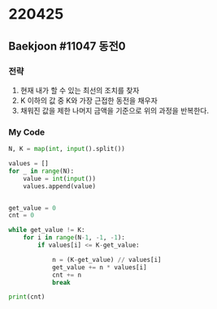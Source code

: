 # 220425



## Baekjoon #11047 동전0

### 전략

1. 현재 내가 할 수 있는 최선의 조치를 찾자
2. K 이하의 값 중 K와 가장 근접한 동전을 채우자
3. 채워진 값을 제한 나머지 금액을 기준으로 위의 과정을 반복한다.



### My Code

```python
N, K = map(int, input().split())

values = []
for _ in range(N):
    value = int(input())
    values.append(value)


get_value = 0
cnt = 0

while get_value != K:
    for i in range(N-1, -1, -1):
        if values[i] <= K-get_value:

            n = (K-get_value) // values[i]
            get_value += n * values[i]
            cnt += n
            break

print(cnt)
```

